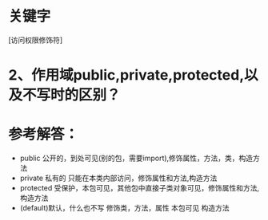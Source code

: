 # 关键字

[访问权限修饰符]

# 2、作用域public,private,protected,以及不写时的区别？

# 参考解答：

* public  公开的，到处可见(别的包，需要import),修饰属性，方法，类，构造方法
* private  私有的 只能在本类内部访问，修饰属性和方法,构造方法
* protected 受保护，本包可见，其他包中直接子类对象可见，修饰属性和方法,构造方法
* (default)默认，什么也不写 修饰类，方法，属性 本包可见 构造方法


